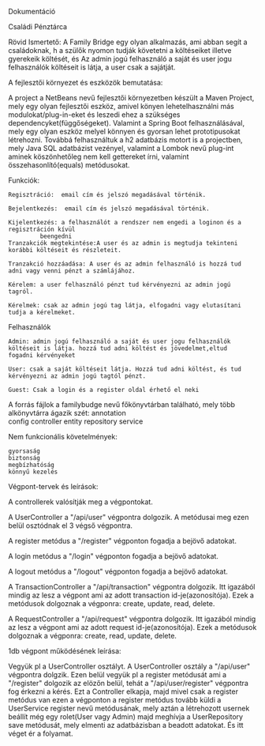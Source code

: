 Dokumentáció

Családi Pénztárca

Rövid Ismertető:
A Family Bridge egy olyan alkalmazás, ami abban segít a családoknak, h a szülők  nyomon tudják követetni a költéseiket  illetve gyerekeik költését, és 
Az admin jogú felhasználó a saját és user jogu felhasználók költéseit is látja, a user csak a sajátját.

A fejlesztői környezet és eszközök bemutatása:

A project a NetBeans nevű fejlesztői környezetben készült a Maven Project, mely egy olyan fejlesztői eszköz, amivel könyen lehetelhasználni más modulokat/plug-in-eket és leszedi ehez a szükséges dependencyket(függőségeket). Valamint a Spring Boot 		felhasználásával, mely egy olyan eszköz melyel könnyen és gyorsan lehet prototipusokat létrehozni. Továbbá felhasználtuk a h2 	adatbázis motort is a projectben, mely Java SQL adatbázist vezényel, valamint a Lombok nevű plug-int aminek köszönhetőleg nem 	kell gettereket írni, valamint összehasonlító(equals) metódusokat.

Funkciók:

	Regisztráció:  email cím és jelszó megadásával történik.
	
	Bejelentkezés:  email cím és jelszó megadásával történik.
	
	Kijelentkezés: a felhasználót a rendszer nem engedi a loginon és a regisztráción kívül
   			 beengedni
 	Tranzakciók megtekintése:A user és az admin is megtudja tekinteni korábbi költéseit és részleteit.
	
	Tranzakció hozzáadása: A user és az admin felhasználó is hozzá tud adni vagy venni pénzt a számlájához.
	
 	Kérelem: a user felhasználó pénzt tud kérvényezni az admin jogú tagról.
	
 	Kérelmek: csak az admin jogú tag látja, elfogadni vagy elutasítani tudja a kérelmeket.
	
  
Felhasználók

 	Admin: admin jogú felhasználó a saját és user jogu felhasználók költéseit is látja. hozzá tud adni költést és jövedelmet,eltud 			fogadni kérvényeket
	
	User: csak a saját költéseit látja. Hozzá tud adni költést, és tud kérvényezni az admin jogú tagtól pénzt.
	
	Guest: Csak a login és a register oldal érhető el neki

A forrás fájlok a familybudge nevű főkönyvtárban található, mely több alkönyvtárra ágazik szét:	
	annotation	
	config	controller
	entity
	repository
	service

Nem funkcionális követelmények:


	gyorsaság
	biztonság
	megbízhatóság
 	könnyű kezelés

	

Végpont-tervek és leírások:

A controllerek valósítják meg a végpontokat. 

A UserController a "/api/user" végpontra dolgozik. A metódusai meg ezen belül osztódnak el 3 végső végpontra.

A register metódus a "/register" végponton fogadja a bejövő adatokat.

A login metódus a "/login" végponton fogadja a bejövő adatokat.

A logout metódus a "/logout" végponton fogadja a bejövő adatokat.

A TransactionController a "/api/transaction" végpontra dolgozik.  Itt igazából mindig az lesz a végpont ami az adott transaction id-je(azonosítója). Ezek a metódusok dolgoznak a végponra: create, update, read, delete.

A RequestController a "/api/request" végpontra dolgozik. Itt igazából mindig az lesz a végpont ami az adott request id-je(azonosítója). Ezek a metódusok dolgoznak a végponra: create, read, update, delete.

1db végpont működésének leírása:

Vegyük pl a UserController osztályt. A UserController osztály a "/api/user" végpontra dolgzik. Ezen belül vegyük pl a register metódusát ami a "/register" dolgozik az elözőn belül, tehát a "/api/user/register" végpontra fog érkezni a kérés. Ezt a Controller elkapja, majd mivel csak a register metódus van ezen a végponton a register metódus tovább küldi a UserService register nevű metódusának, mely aztán a létrehozott usernek beállít még egy rolet(User vagy Admin) majd meghívja a UserRepository save metódusát, mely elmenti az adatbázisban a beadott adatokat. És itt véget ér a folyamat.
